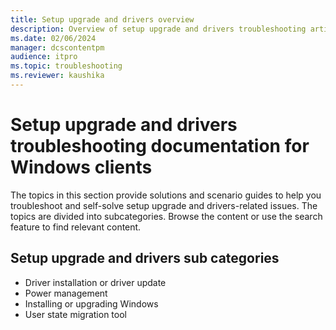 ```yaml
---
title: Setup upgrade and drivers overview
description: Overview of setup upgrade and drivers troubleshooting articles for Windows clients.
ms.date: 02/06/2024
manager: dcscontentpm
audience: itpro
ms.topic: troubleshooting
ms.reviewer: kaushika
---
```

# Setup upgrade and drivers troubleshooting documentation for Windows clients

The topics in this section provide solutions and scenario guides to help you troubleshoot and self-solve setup upgrade and drivers-related issues. The topics are divided into subcategories. Browse the content or use the search feature to find relevant content.

## Setup upgrade and drivers sub categories

- Driver installation or driver update
- Power management
- Installing or upgrading Windows
- User state migration tool
